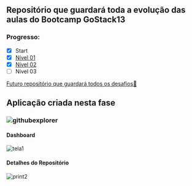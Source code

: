 ## Repositório que guardará toda a evolução das aulas do Bootcamp GoStack13

### Progresso:
- [x] Start
- [x] [Nível 01](https://github.com/savio777/bootcamp-gostack11/tree/nivel-01)
- [x] [Nível 02](https://github.com/savio777/bootcamp-gostack11/tree/nivel-02)
- [ ] Nível 03

[Futuro repositório que guardará todos os desafios📂](https://github.com/savio777/desafios-gostack11)


## Aplicação criada nesta fase


### ![githubexplorer](https://user-images.githubusercontent.com/35678887/93022281-e737b300-f5be-11ea-83e9-18e68bc010a0.png)


#### Dashboard
![tela1](https://user-images.githubusercontent.com/35678887/93022202-5660d780-f5be-11ea-8408-61b5a9fd8c84.png)

#### Detalhes do Repositório
![print2](https://user-images.githubusercontent.com/35678887/93165420-65e13d00-f6f2-11ea-8b9e-292e7f62bbed.png)
